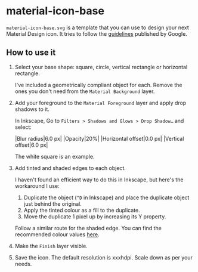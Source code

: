 # material-icon-base
`material-icon-base.svg` is a template that you can use to design your next Material Design icon. It tries to follow the [guidelines](http://www.google.com/design/spec/style/icons.html#icons-product-icons) published by Google.

## How to use it

1.  Select your base shape: square, circle, vertical rectangle or horizontal rectangle.
    
    I've included a geometrically compliant object for each. Remove the ones you don't need from the `Material Background` layer.
    
2.  Add your foreground to the `Material Foreground` layer and apply drop shadows to it.
    
    In Inkscape, Go to `Filters > Shadows and Glows > Drop Shadow…` and select:
    
    |Blur radius|6.0 px|
    |Opacity|20%|
    |Horizontal offset|0.0 px|
    |Vertical offset|6.0 px|
    
    The white square is an example.
    
3.  Add tinted and shaded edges to each object.
    
    I haven't found an efficient way to do this in Inkscape, but here's the workaround I use:
    
    1. Duplicate the object (`^D` in Inkscape) and place the duplicate object just behind the original.
    2. Apply the tinted colour as a fill to the duplicate.
    3. Move the duplicate 1 pixel up by increasing its Y property.
    
    Follow a similar route for the shaded edge. You can find the recommended colour values [here](http://www.google.com/design/spec/style/icons.html#icons-product-icons).
    
4.  Make the `Finish` layer visible.
5.  Save the icon. The default resolution is xxxhdpi. Scale down as per your needs.
